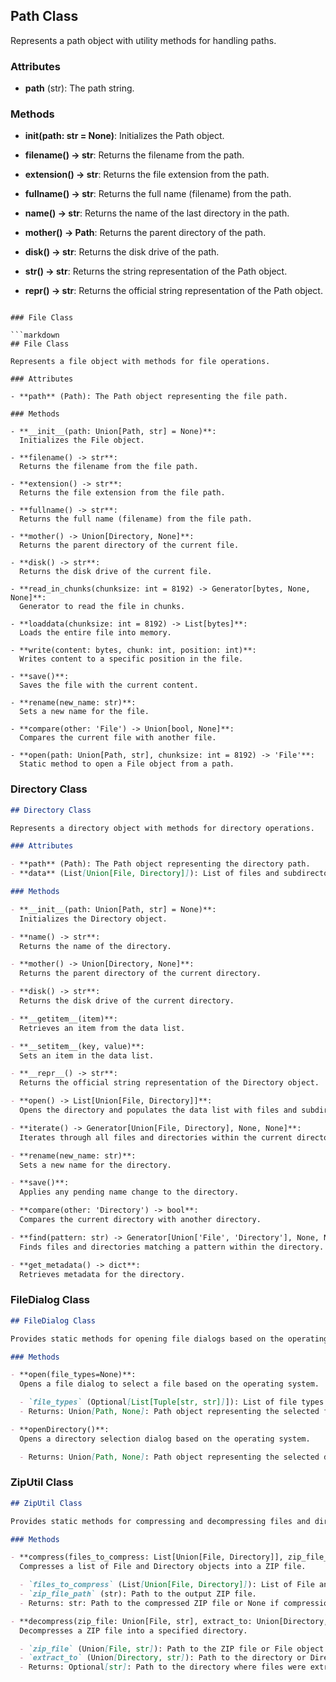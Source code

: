 ## Path Class

Represents a path object with utility methods for handling paths.

### Attributes

- **path** (str): The path string.

### Methods

- **__init__(path: str = None)**:
  Initializes the Path object.

- **filename() -> str**:
  Returns the filename from the path.

- **extension() -> str**:
  Returns the file extension from the path.

- **fullname() -> str**:
  Returns the full name (filename) from the path.

- **name() -> str**:
  Returns the name of the last directory in the path.

- **mother() -> Path**:
  Returns the parent directory of the path.

- **disk() -> str**:
  Returns the disk drive of the path.

- **__str__() -> str**:
  Returns the string representation of the Path object.

- **__repr__() -> str**:
  Returns the official string representation of the Path object.
```

### File Class

```markdown
## File Class

Represents a file object with methods for file operations.

### Attributes

- **path** (Path): The Path object representing the file path.

### Methods

- **__init__(path: Union[Path, str] = None)**:
  Initializes the File object.

- **filename() -> str**:
  Returns the filename from the file path.

- **extension() -> str**:
  Returns the file extension from the file path.

- **fullname() -> str**:
  Returns the full name (filename) from the file path.

- **mother() -> Union[Directory, None]**:
  Returns the parent directory of the current file.

- **disk() -> str**:
  Returns the disk drive of the current file.

- **read_in_chunks(chunksize: int = 8192) -> Generator[bytes, None, None]**:
  Generator to read the file in chunks.

- **loaddata(chunksize: int = 8192) -> List[bytes]**:
  Loads the entire file into memory.

- **write(content: bytes, chunk: int, position: int)**:
  Writes content to a specific position in the file.

- **save()**:
  Saves the file with the current content.

- **rename(new_name: str)**:
  Sets a new name for the file.

- **compare(other: 'File') -> Union[bool, None]**:
  Compares the current file with another file.

- **open(path: Union[Path, str], chunksize: int = 8192) -> 'File'**:
  Static method to open a File object from a path.
```

### Directory Class

```markdown
## Directory Class

Represents a directory object with methods for directory operations.

### Attributes

- **path** (Path): The Path object representing the directory path.
- **data** (List[Union[File, Directory]]): List of files and subdirectories in the directory.

### Methods

- **__init__(path: Union[Path, str] = None)**:
  Initializes the Directory object.

- **name() -> str**:
  Returns the name of the directory.

- **mother() -> Union[Directory, None]**:
  Returns the parent directory of the current directory.

- **disk() -> str**:
  Returns the disk drive of the current directory.

- **__getitem__(item)**:
  Retrieves an item from the data list.

- **__setitem__(key, value)**:
  Sets an item in the data list.

- **__repr__() -> str**:
  Returns the official string representation of the Directory object.

- **open() -> List[Union[File, Directory]]**:
  Opens the directory and populates the data list with files and subdirectories.

- **iterate() -> Generator[Union[File, Directory], None, None]**:
  Iterates through all files and directories within the current directory.

- **rename(new_name: str)**:
  Sets a new name for the directory.

- **save()**:
  Applies any pending name change to the directory.

- **compare(other: 'Directory') -> bool**:
  Compares the current directory with another directory.

- **find(pattern: str) -> Generator[Union['File', 'Directory'], None, None]**:
  Finds files and directories matching a pattern within the directory.

- **get_metadata() -> dict**:
  Retrieves metadata for the directory.
```

### FileDialog Class

```markdown
## FileDialog Class

Provides static methods for opening file dialogs based on the operating system.

### Methods

- **open(file_types=None)**:
  Opens a file dialog to select a file based on the operating system.

  - `file_types` (Optional[List[Tuple[str, str]]]): List of file types with names and patterns.
  - Returns: Union[Path, None]: Path object representing the selected file path or None if selection fails.

- **openDirectory()**:
  Opens a directory selection dialog based on the operating system.

  - Returns: Union[Path, None]: Path object representing the selected directory path or None if selection fails.
```

### ZipUtil Class

```markdown
## ZipUtil Class

Provides static methods for compressing and decompressing files and directories.

### Methods

- **compress(files_to_compress: List[Union[File, Directory]], zip_file_path: str) -> str**:
  Compresses a list of File and Directory objects into a ZIP file.

  - `files_to_compress` (List[Union[File, Directory]]): List of File and Directory objects to compress.
  - `zip_file_path` (str): Path to the output ZIP file.
  - Returns: str: Path to the compressed ZIP file or None if compression fails.

- **decompress(zip_file: Union[File, str], extract_to: Union[Directory, str]) -> Optional[str]**:
  Decompresses a ZIP file into a specified directory.

  - `zip_file` (Union[File, str]): Path to the ZIP file or File object representing the ZIP file.
  - `extract_to` (Union[Directory, str]): Path to the directory or Directory object to extract the ZIP file contents.
  - Returns: Optional[str]: Path to the directory where files were extracted or None if extraction fails.